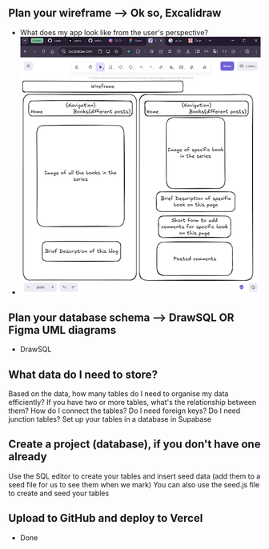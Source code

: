 <!-- Git flow:
 starting from terminal, when in git:(main), type:
 git checkout -b newBranchName
 git add .
 git commit -m "commit message"
 git push --set-upstream origin newBranchName
 Then go to the GitHub repo and click: "compare & pull request", then "create pull request", then "merge pull request", then "confirm merge", then "delete branch"
 back in terminal, type:
 git checkout main
 git pull
 Note: can start a new branch straight away, or make changes and then create the branch as above just before adding, pushing, pulling, deleting the branch
 -->

## Plan your wireframe --> Ok so, Excalidraw

- What does my app look like from the user's perspective?
- ![wireframe](wireframe.png)

## Plan your database schema --> DrawSQL OR Figma UML diagrams

- DrawSQL

## What data do I need to store?

Based on the data, how many tables do I need to organise my data efficiently?
If you have two or more tables, what's the relationship between them?
How do I connect the tables? Do I need foreign keys? Do I need junction tables?
Set up your tables in a database in Supabase

## Create a project (database), if you don't have one already

Use the SQL editor to create your tables and insert seed data (add them to a seed file for us to see them when we mark)
You can also use the seed.js file to create and seed your tables

## Upload to GitHub and deploy to Vercel

- Done
